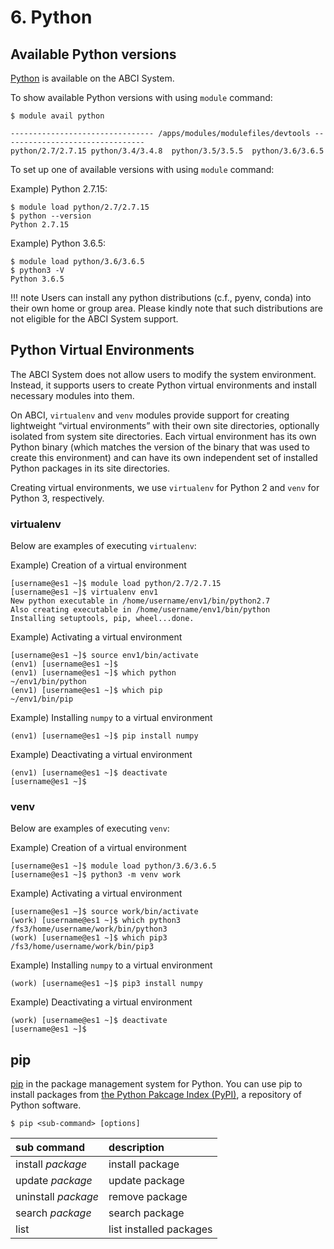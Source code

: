 # 6. Python

## Available Python versions

[Python](https://www.python.org/) is available on the ABCI System.

To show available Python versions with using `module` command:

```
$ module avail python

-------------------------------- /apps/modules/modulefiles/devtools --------------------------------
python/2.7/2.7.15 python/3.4/3.4.8  python/3.5/3.5.5  python/3.6/3.6.5
```

To set up one of available versions with using `module` command:

Example) Python 2.7.15:

```
$ module load python/2.7/2.7.15
$ python --version
Python 2.7.15
```

Example) Python 3.6.5:

```
$ module load python/3.6/3.6.5
$ python3 -V
Python 3.6.5
```

!!! note
    Users can install any python distributions (c.f., pyenv, conda) into their own home or group area. Please kindly note that such distributions are not eligible for the ABCI System support.

## Python Virtual Environments

The ABCI System does not allow users to modify the system environment. Instead, it supports users to create Python virtual environments and install necessary modules into them.

On ABCI, `virtualenv` and `venv` modules provide support for creating lightweight “virtual environments” with their own site directories, optionally isolated from system site directories.
Each virtual environment has its own Python binary (which matches the version of the binary that was used to create this environment) and can have its own independent set of installed Python packages in its site directories.

Creating virtual environments, we use `virtualenv` for Python 2 and `venv` for Python 3, respectively.

### virtualenv

Below are examples of executing `virtualenv`:

Example) Creation of a virtual environment

```
[username@es1 ~]$ module load python/2.7/2.7.15
[username@es1 ~]$ virtualenv env1
New python executable in /home/username/env1/bin/python2.7
Also creating executable in /home/username/env1/bin/python
Installing setuptools, pip, wheel...done.
```

Example) Activating a virtual environment

```
[username@es1 ~]$ source env1/bin/activate
(env1) [username@es1 ~]$
(env1) [username@es1 ~]$ which python
~/env1/bin/python
(env1) [username@es1 ~]$ which pip
~/env1/bin/pip
```

Example) Installing `numpy` to a virtual environment

```
(env1) [username@es1 ~]$ pip install numpy
```

Example) Deactivating a virtual environment

```
(env1) [username@es1 ~]$ deactivate
[username@es1 ~]$
```

### venv

Below are examples of executing `venv`:

Example) Creation of a virtual environment

```
[username@es1 ~]$ module load python/3.6/3.6.5
[username@es1 ~]$ python3 -m venv work
```

Example) Activating a virtual environment

```
[username@es1 ~]$ source work/bin/activate
(work) [username@es1 ~]$ which python3
/fs3/home/username/work/bin/python3
(work) [username@es1 ~]$ which pip3
/fs3/home/username/work/bin/pip3
```

Example) Installing `numpy` to a virtual environment

```
(work) [username@es1 ~]$ pip3 install numpy
```

Example) Deactivating a virtual environment

```
(work) [username@es1 ~]$ deactivate
[username@es1 ~]$
```

## pip

[pip](https://pip.pypa.io/en/stable/) in the package management system for Python. You can use pip to install packages from [the Python Pakcage Index (PyPI)](https://pypi.org/), a repository of Python software.

```
$ pip <sub-command> [options]
```

| sub command | description |
|:--|:--|
| install *package* | install package |
| update *package* | update package |
| uninstall *package* | remove package |
| search *package* | search package |
| list | list installed packages |

